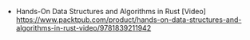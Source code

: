- Hands-On Data Structures and Algorithms in Rust [Video]
https://www.packtpub.com/product/hands-on-data-structures-and-algorithms-in-rust-video/9781839211942